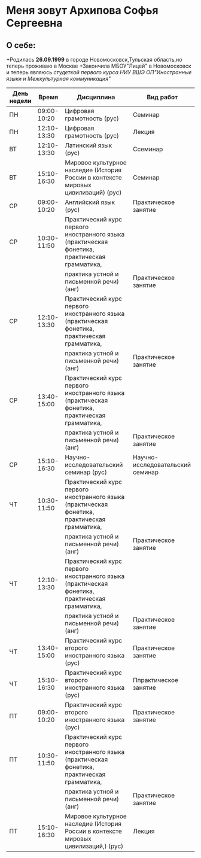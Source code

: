 Меня зовут Архипова Софья Сергеевна
=======================
О себе:
-----------------------
+Родилась **26.09.1999** в городе Новомосковск,Тульская область,но теперь проживаю в Москве
+Закончила МБОУ"Лицей" в Новомосковск и теперь являюсь *студеткой первого курса НИУ ВШЭ ОП"Иностранные языки и Межкультурная коммуникация"*



| День недели    |  Время      |  Дисциплина   | Вид работ |
| -------------  |  --------   | ------------- | -------------|
|       ПН       | 09:00-10:20 | Цифровая грамотность (рус) | Семинар|
|       ПН       | 12:10-13:30 |Цифровая грамотность (рус)| Лекция|
|       ВТ       | 12:10-13:30 |Латинский язык (рус)  |Ссеминар|
|       ВТ       | 15:10-16:30 |Мировое культурное наследие (История России в контексте мировых цивилизаций) (рус)|Семинар|
|       СР       | 09:00-10:20 |Английский язык (рус)|Практическое занятие|
|       СР       | 10:30-11:50 | Практический курс первого иностранного языка (практическая фонетика, практическая грамматика,
|                |             |практика устной и письменной речи) (анг)|Практическое занятие|
|       СР       | 12:10-13:30 |Практический курс первого иностранного языка (практическая фонетика, практическая грамматика,
|                |             | практика устной и письменной речи) (анг)|Практическое занятие|
|       СР       | 13:40-15:00 |Практический курс первого иностранного языка (практическая фонетика, практическая грамматика,   
|                |             |  практика устной и письменной речи) (анг)|Практическое занятие |
|       СР       | 15:10-16:30 |Научно-исследовательский семинар (рус)|Научно-исследовательский семинар|
|       ЧТ       | 10:30-11:50 |Практический курс первого иностранного языка (практическая фонетика, практическая грамматика, 
|                |             |практика устной и письменной речи) (анг)|Практическое занятие|
|       ЧТ       | 12:10-13:30 |Практический курс первого иностранного языка (практическая фонетика, практическая грамматика, 
|                |             |  практика устной и письменной речи) (анг)|Практическое занятие|
|       ЧТ       | 13:40-15:00 |Практический курс второго иностранного языка (рус)|Практическое занятие|
|       ЧТ       | 15:10-16:30 |Практический курс второго иностранного языка (рус)|Ппрактическое занятие|
|       ПТ       | 09:00-10:20 |Практический курс второго иностранного языка (рус)|Практическое занятие|
|       ПТ       | 10:30-11:50 |Практический курс первого иностранного языка (практическая фонетика, практическая грамматика, 
|                |             | практика устной и письменной речи) (анг)|Практическое занятие|
|       ПТ       | 15:10-16:30 |Мировое культурное наследие (История России в контексте мировых цивилизаций,) (рус)|Лекция|

